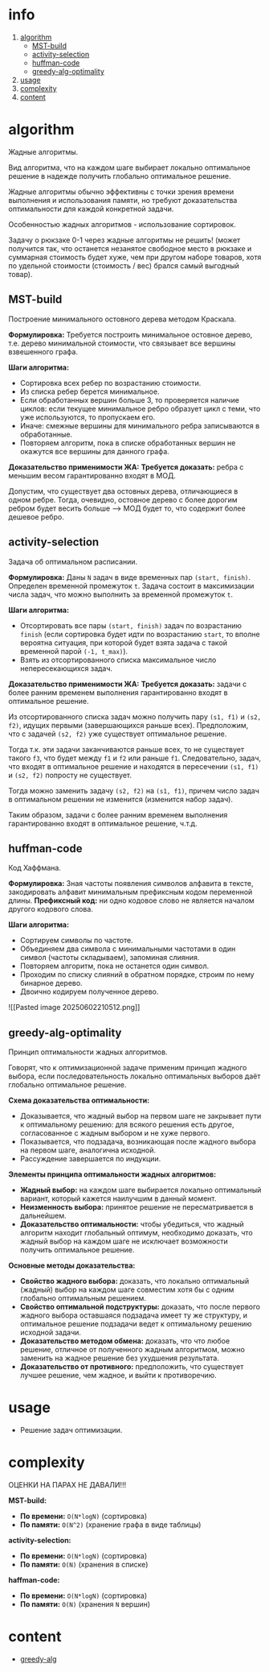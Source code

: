 # info
1) [algorithm](#algorithm)
	- [MST-build](##MST-build)
	- [activity-selection](##activity-selection)
	- [huffman-code](##huffman-code)
	- [greedy-alg-optimality](##greedy-alg-optimality)
2) [usage](#usage)
3) [complexity](#complexity)
4) [content](#content)

# algorithm
Жадные алгоритмы.

Вид алгоритма, что на каждом шаге выбирает локально оптимальное решение в надежде получить глобально оптимальное решение.

Жадные алгоритмы обычно эффективны с точки зрения времени выполнения и использования памяти, но требуют доказательства оптимальности для каждой конкретной задачи.

Особенностью жадных алгоритмов - использование сортировок.

Задачу о рюкзаке 0-1 через жадные алгоритмы не решить! (может получится так, что останется незанятое свободное место в рюкзаке и суммарная стоимость будет хуже, чем при другом наборе товаров, хотя по удельной стоимости (стоимость / вес) брался самый выгодный товар).

## MST-build
Построение минимального остовного дерева методом Краскала.

**Формулировка:**
Требуется построить минимальное остовное дерево, т.е. дерево минимальной стоимости, что связывает все вершины взвешенного графа.

**Шаги алгоритма:**
- Сортировка всех ребер по возрастанию стоимости.
- Из списка ребер берется минимальное.
- Если обработанных вершин больше 3, то проверяется наличие циклов: если текущее минимальное ребро образует цикл с теми, что уже используются, то пропускаем его.
- Иначе: смежные вершины для минимального ребра записываются в обработанные.
- Повторяем алгоритм, пока в списке обработанных вершин не окажутся все вершины для данного графа.

**Доказательство применимости ЖА:**
**Требуется доказать:** ребра с меньшим весом гарантированно входят в МОД.

Допустим, что существует два остовных дерева, отличающиеся в одном ребре. Тогда, очевидно, остовное дерево с более дорогим ребром будет весить больше --> МОД будет то, что содержит более дешевое ребро. 

## activity-selection
Задача об оптимальном расписании.

**Формулировка:**
Даны `N` задач в виде временных пар `(start, finish)`. Определен временной промежуток `t`. Задача состоит в максимизации числа задач, что можно выполнить за временной промежуток `t`.

**Шаги алгоритма:**
- Отсортировать все пары `(start, finish)` задач по возрастанию `finish` (если сортировка будет идти по возрастанию `start`, то вполне вероятна ситуация, при которой будет взята задача с такой временной парой `(-1, t_max)`).
- Взять из отсортированного списка максимальное число непересекающихся задач.

**Доказательство применимости ЖА:**
**Требуется доказать:** задачи с более ранним временем выполнения гарантированно входят в оптимальное решение.

Из отсортированного списка задач можно получить пару `(s1, f1)` и `(s2, f2)`,  идущих первыми (завершающихся раньше всех). Предположим, что с задачей `(s2, f2)` уже существует оптимальное решение. 

Тогда т.к. эти задачи заканчиваются раньше всех, то не существует такого `f3`, что будет между `f1` и `f2` или раньше `f1`. Следовательно, задач, что входят в оптимальное решение и находятся в пересечении `(s1, f1)` и `(s2, f2)` попросту не существует.

Тогда можно заменить задачу `(s2, f2)` на `(s1, f1)`, причем число задач в оптимальном решении не изменится (изменится набор задач).

Таким образом, задачи с более ранним временем выполнения гарантированно входят в оптимальное решение, ч.т.д. 

## huffman-code
Код Хаффмана.

**Формулировка:**
Зная частоты появления символов алфавита в тексте, закодировать алфавит минимальным префиксным кодом переменной длины.
**Префиксный код:** ни одно кодовое слово не является началом другого кодового слова.

**Шаги алгоритма:**
- Сортируем символы по частоте.
- Объединяем два символа с минимальными частотами в один символ (частоты складываем), запоминая слияния.
- Повторяем алгоритм, пока не останется один символ.
- Проходим по списку слияний в обратном порядке, строим по нему бинарное дерево.
- Двоично кодируем полученное дерево.

![[Pasted image 20250602210512.png]]

## greedy-alg-optimality
Принцип оптимальности жадных алгоритмов.

Говорят, что к оптимизационной задаче применим принцип жадного выбора, если последовательность локально оптимальных выборов даёт глобально оптимальное решение. 

**Схема доказательства оптимальности:**
- Доказывается, что жадный выбор на первом шаге не закрывает пути к оптимальному решению: для всякого решения есть другое, согласованное с жадным выбором и не хуже первого.
- Показывается, что подзадача, возникающая после жадного выбора на первом шаге, аналогична исходной.
- Рассуждение завершается по индукции.

**Элементы принципа оптимальности жадных алгоритмов:**
- **Жадный выбор:** на каждом шаге выбирается локально оптимальный вариант, который кажется наилучшим в данный момент.
- **Неизменность выбора:** принятое решение не пересматривается в дальнейшем.
- **Доказательство оптимальности:** чтобы убедиться, что жадный алгоритм находит глобальный оптимум, необходимо доказать, что жадный выбор на каждом шаге не исключает возможности получить оптимальное решение. 

**Основные методы доказательства:**
- **Свойство жадного выбора:** доказать, что локально оптимальный (жадный) выбор на каждом шаге совместим хотя бы с одним глобально оптимальным решением.
- **Свойство оптимальной подструктуры:** доказать, что после первого жадного выбора оставшаяся подзадача имеет ту же структуру, и оптимальное решение подзадачи ведет к оптимальному решению исходной задачи.
- **Доказательство методом обмена:** доказать, что что любое решение, отличное от полученного жадным алгоритмом, можно заменить на жадное решение без ухудшения результата.
- **Доказательство от противного:** предположить, что существует лучшее решение, чем жадное, и выйти к противоречию.

# usage
- Решение задач оптимизации.

# complexity
ОЦЕНКИ НА ПАРАХ НЕ ДАВАЛИ!!!

**MST-build:**
- **По времени:** `O(N*logN)` (сортировка)
- **По памяти:** `O(N^2)` (хранение графа в виде таблицы)

**activity-selection:**
- **По времени:** `O(N*logN)` (сортировка)
- **По памяти:** `O(N)` (хранения в списке)

**haffman-code:**
- **По времени:** `O(N*logN)` (сортировка)
- **По памяти:** `O(N)` (хранения `N` вершин)

# content
- [greedy-alg](https://ru.wikipedia.org/wiki/%D0%96%D0%B0%D0%B4%D0%BD%D1%8B%D0%B9_%D0%B0%D0%BB%D0%B3%D0%BE%D1%80%D0%B8%D1%82%D0%BC)